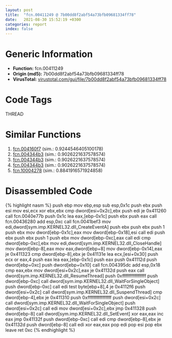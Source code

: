 ```yaml
---
layout: post
title:  "fcn.00411249 @ 7b00dd8f2abf54a73bfb09681334ff78"
date:   2021-08-30 15:52:19 +0300
categories: report
index: false
---
```


# Generic Information
- **Function:** fcn.00411249
- **Origin (md5):** 7b00dd8f2abf54a73bfb09681334ff78
- **VirusTotal:** [virustotal.com/gui/file/7b00dd8f2abf54a73bfb09681334ff78][virustotal_ref]

# Code Tags
<span class="tag" id="THREAD">THREAD</span>


# Similar Functions

1. [fcn.004160f7][similar_1_ref] (sim.: 0.9244546405100178)
2. [fcn.004344b3][similar_2_ref] (sim.: 0.9026221637578574)
3. [fcn.004344b3][similar_3_ref] (sim.: 0.9026221637578574)
4. [fcn.004344b3][similar_4_ref] (sim.: 0.9026221637578574)
5. [fcn.10004278][similar_5_ref] (sim.: 0.8841916571924858)


# Disassembled Code

{% highlight nasm %}
push ebp
mov ebp,esp
sub esp,0x1c
push ebx
push esi
mov esi,ecx
xor ebx,ebx
cmp dword[esi+0x2c],ebx
push edi
je 0x411260
call fcn.0040e77b
push 0x1c
lea eax,[ebp-0x1c]
push ebx
push eax
call fcn.00436280
add esp,0xc
call fcn.0041bef3
mov edi,dword[sym.imp.KERNEL32.dll_CreateEventA]
push ebx
push ebx
push 1
push ebx
mov dword[ebp-0x1c],eax
mov dword[ebp-0x18],esi
call edi
push ebx
push ebx
push 1
push ebx
mov dword[ebp-0xc],eax
call edi
cmp dword[ebp-0xc],ebx
mov edi,dword[sym.imp.KERNEL32.dll_CloseHandle]
mov dword[ebp-8],eax
mov eax,dword[ebp+8]
mov dword[ebp-0x14],eax
je 0x411323
cmp dword[ebp-8],ebx
je 0x41131e
lea ecx,[esi+0x30]
push ecx
or eax,4
push eax
lea eax,[ebp-0x1c]
push eax
push 0x41112d
push dword[ebp+0xc]
push dword[ebp+0x10]
call fcn.004395dc
add esp,0x18
cmp eax,ebx
mov dword[esi+0x2c],eax
je 0x41132d
push eax
call dword[sym.imp.KERNEL32.dll_ResumeThread]
push 0xffffffffffffffff
push dword[ebp-0xc]
call dword[sym.imp.KERNEL32.dll_WaitForSingleObject]
push dword[ebp-0xc]
call edi
test byte[ebp+8],4
je 0x4112f6
push dword[esi+0x2c]
call dword[sym.imp.KERNEL32.dll_SuspendThread]
cmp dword[ebp-4],ebx
je 0x411310
push 0xffffffffffffffff
push dword[esi+0x2c]
call dword[sym.imp.KERNEL32.dll_WaitForSingleObject]
push dword[esi+0x2c]
call edi
mov dword[esi+0x2c],ebx
jmp 0x411328
push dword[ebp-8]
call dword[sym.imp.KERNEL32.dll_SetEvent]
xor eax,eax
inc eax
jmp 0x41132f
push dword[ebp-0xc]
call edi
cmp dword[ebp-8],ebx
je 0x41132d
push dword[ebp-8]
call edi
xor eax,eax
pop edi
pop esi
pop ebx
leave 
ret 0xc
{% endhighlight %}


[similar_1_ref]: /report/fcn.004160f7@a1c6b07868a0eea8f4ee5a872aa71909
[similar_2_ref]: /report/fcn.004344b3@44e1ffcf4e71f4505c09d520fd75f1e4
[similar_3_ref]: /report/fcn.004344b3@ff219f45286905b4a87327ca719363be
[similar_4_ref]: /report/fcn.004344b3@8e21fa3f0489a6a256cf202e57f712bc
[similar_5_ref]: /report/fcn.10004278@481b545f5c18f2fce1caac67ddc419e8
[virustotal_ref]: https://www.virustotal.com/gui/file/7b00dd8f2abf54a73bfb09681334ff78